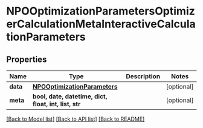 # NPOOptimizationParametersOptimizerCalculationMetaInteractiveCalculationParameters


## Properties
Name | Type | Description | Notes
------------ | ------------- | ------------- | -------------
**data** | [**NPOOptimizationParameters**](NPOOptimizationParameters.md) |  | [optional] 
**meta** | **bool, date, datetime, dict, float, int, list, str** |  | [optional] 

[[Back to Model list]](../README.md#documentation-for-models) [[Back to API list]](../README.md#documentation-for-api-endpoints) [[Back to README]](../README.md)



